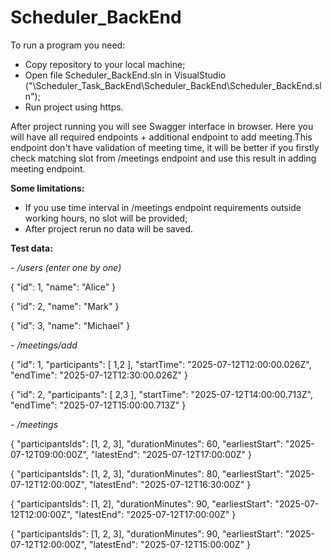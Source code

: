 # Scheduler_BackEnd

To run a program you need:
 - Copy repository to your local machine;
 - Open file Scheduler_BackEnd.sln in VisualStudio ("\Scheduler_Task_BackEnd\Scheduler_BackEnd\Scheduler_BackEnd.sln");
 - Run project using https.

After project running you will see Swagger interface in browser. Here you will have all required endpoints + additional endpoint to add meeting.This endpoint don't have validation of meeting time, it will be better if you firstly check matching slot from /meetings endpoint and use this result in adding meeting endpoint.

**Some limitations:**
- If you use time interval in /meetings endpoint requirements outside working hours, no slot will be provided;
- After project rerun no data will be saved.

**Test data:**

*- /users (enter one by one)*
 
 {
    "id": 1,
    "name": "Alice"
  }

 {
    "id": 2,
    "name": "Mark"
  }

 {
    "id": 3,
    "name": "Michael"
  }
  
*- /meetings/add*
 
 {
    "id": 1,
    "participants": [ 1,2 ],
    "startTime": "2025-07-12T12:00:00.026Z",
    "endTime": "2025-07-12T12:30:00.026Z"
  }

 {
    "id": 2,
    "participants": [ 2,3 ],
    "startTime": "2025-07-12T14:00:00.713Z",
    "endTime": "2025-07-12T15:00:00.713Z"
  }

*- /meetings*
 
 {
    "participantsIds": [1, 2, 3],
    "durationMinutes": 60,
    "earliestStart": "2025-07-12T09:00:00Z",
    "latestEnd": "2025-07-12T17:00:00Z"
  }

 {
    "participantsIds": [1, 2, 3],
    "durationMinutes": 80,
    "earliestStart": "2025-07-12T12:00:00Z",
    "latestEnd": "2025-07-12T16:30:00Z"
  }

 {
    "participantsIds": [1, 2],
    "durationMinutes": 90,
    "earliestStart": "2025-07-12T12:00:00Z",
    "latestEnd": "2025-07-12T17:00:00Z"
  }

 {
    "participantsIds": [1, 2, 3],
    "durationMinutes": 90,
    "earliestStart": "2025-07-12T12:00:00Z",
    "latestEnd": "2025-07-12T15:00:00Z"
  }
